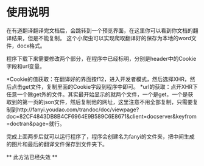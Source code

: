 使用说明
===

在有道翻译翻译完文档后，会跳转到一个预览界面，在这里你可以看到你文档的翻译结果，但是不能复制。
这个小爬虫可以实现爬取翻译好的保存为本地的word文件，docx格式。

程序下载下来需要修改两个部分，在程序中已经标明，分别是header中的Cookie字段和url变量。

*Cookie的值获取：在翻译好的界面按f12，进入开发者模式，然后选择XHR，然后点击get文件，复制里面的Cookie字段到程序中即可。
*url的获取：点开XHR下任意一个除get外的文件。其实最开始显示的就两个文件，一个是get，一个是获取到的第一页的json文件，然后复制他的网址，这里注意不用全部复制，只需要复制到http://fanyi.youdao.com/trandoc/doc/viewpage?doc=82CF4843DB8B4CF6964E9B589C6E8671&client=docserver&keyfrom=doctran&page=就行。

完成上面两步后就可以运行程序了，程序会创建名为fanyi的文件夹，把中间生成的图片和最后的翻译文件保存到文件夹下。



** 此方法已经失效 **
